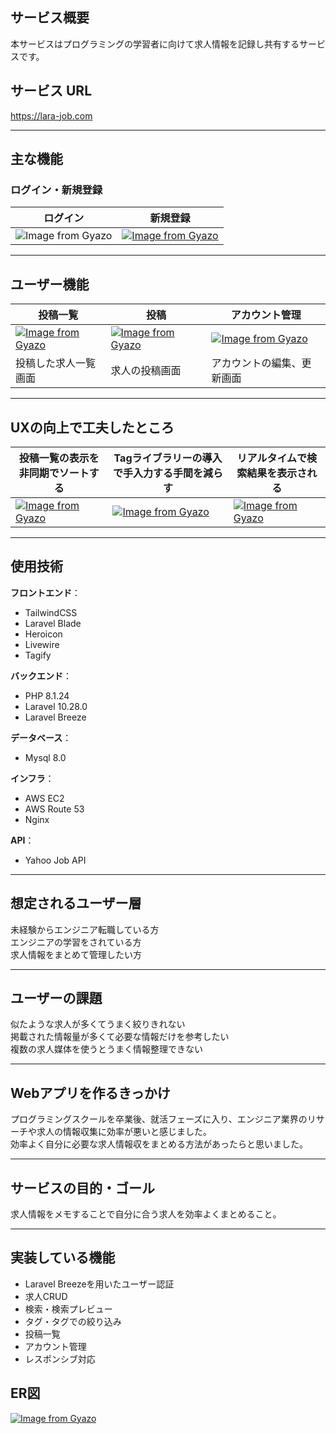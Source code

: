 
## サービス概要
本サービスはプログラミングの学習者に向けて求人情報を記録し共有するサービスです。<br>

## サービス URL

https://lara-job.com

---

## 主な機能

### ログイン・新規登録

| ログイン | 新規登録 |
| ---- | ---- |
| ![Image from Gyazo](https://i.gyazo.com/6d1773dbb04e51103f25e1f11b4bbbc3.png)|[![Image from Gyazo](https://i.gyazo.com/ee1f15ac0ebd736cd5de7fa5ba19708c.png)](https://gyazo.com/ee1f15ac0ebd736cd5de7fa5ba19708c) | 

---

## ユーザー機能

| 投稿一覧 | 投稿 | アカウント管理 |
| ---- | ---- |  ---- | 
| [![Image from Gyazo](https://i.gyazo.com/03dc6a6f52474f26769905e7e7ec9814.gif)](https://gyazo.com/03dc6a6f52474f26769905e7e7ec9814) | [![Image from Gyazo](https://i.gyazo.com/c1d56022cb9cc38e0e3b96d11adb70f5.gif)](https://gyazo.com/c1d56022cb9cc38e0e3b96d11adb70f5)　| [![Image from Gyazo](https://i.gyazo.com/cdd0ea6cec1253bff311bb63dff68ccc.gif)](https://gyazo.com/cdd0ea6cec1253bff311bb63dff68ccc) |
| 投稿した求人一覧画面 | 求人の投稿画面 | アカウントの編集、更新画面 |

---

## UXの向上で工夫したところ

| 投稿一覧の表示を非同期でソートする | Tagライブラリーの導入で手入力する手間を減らす | リアルタイムで検索結果を表示される |
| ---- | ---- | ---- |
| [![Image from Gyazo](https://i.gyazo.com/4c58f97c31e05a0538c4eeaf069fc99d.gif)](https://gyazo.com/4c58f97c31e05a0538c4eeaf069fc99d) | [![Image from Gyazo](https://i.gyazo.com/925c40e02dfaf6be3e70ad79918be225.gif)](https://gyazo.com/925c40e02dfaf6be3e70ad79918be225)　| [![Image from Gyazo](https://i.gyazo.com/90d04b82e6c4cc42f3a1ecc13633cfe8.gif)](https://gyazo.com/90d04b82e6c4cc42f3a1ecc13633cfe8) |


---

## 使用技術

**フロントエンド**：
* TailwindCSS
* Laravel Blade
* Heroicon
* Livewire
* Tagify

**バックエンド**：
* PHP 8.1.24
* Laravel 10.28.0
* Laravel Breeze

**データベース**：
* Mysql 8.0

**インフラ**：
* AWS EC2
* AWS Route 53
* Nginx

**API**：
* Yahoo Job API

---

## 想定されるユーザー層
未経験からエンジニア転職している方<br>
エンジニアの学習をされている方<br>
求人情報をまとめて管理したい方<br>

---

## ユーザーの課題
似たような求人が多くてうまく絞りきれない<br>
掲載された情報量が多くて必要な情報だけを参考したい<br>
複数の求人媒体を使うとうまく情報整理できない

---

## Webアプリを作るきっかけ

プログラミングスクールを卒業後、就活フェーズに入り、エンジニア業界のリサーチや求人の情報収集に効率が悪いと感じました。<br>
効率よく自分に必要な求人情報収をまとめる方法があったらと思いました。

---
## サービスの目的・ゴール
求人情報をメモすることで自分に合う求人を効率よくまとめること。

---
## 実装している機能

* Laravel Breezeを用いたユーザー認証
* 求人CRUD
* 検索・検索プレビュー
* タグ・タグでの絞り込み
* 投稿一覧
* アカウント管理
* レスポンシブ対応



## ER図
[![Image from Gyazo](https://i.gyazo.com/8a08295928d48d56d45e011691d78384.png)](https://gyazo.com/8a08295928d48d56d45e011691d78384)